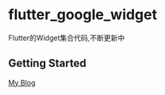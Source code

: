 # flutter_google_widget

Flutter的Widget集合代码,不断更新中

## Getting Started

[My Blog](http://fultterliker.com)

